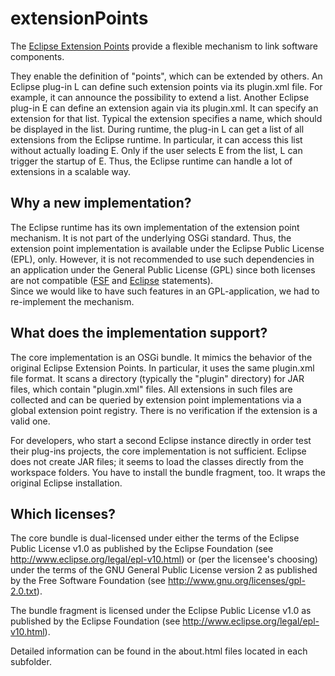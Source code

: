 extensionPoints
===============

The [Eclipse Extension Points](http://wiki.eclipse.org/FAQ_What_are_extensions_and_extension_points%3F) provide a flexible mechanism to link software components.

They enable the definition of "points", which can be extended by others.
An Eclipse plug-in L can define such extension points via its plugin.xml file.
For example, it can announce the possibility to extend a list.
Another Eclipse plug-in E can define an extension again via its plugin.xml.
It can specify an extension for that list.
Typical the extension specifies a name, which should be displayed in the list.
During runtime, the plug-in L can get a list of all extensions from the Eclipse runtime.
In particular, it can access this list without actually loading E.
Only if the user selects E from the list, L can trigger the startup of E.
Thus, the Eclipse runtime can handle a lot of extensions in a scalable way.

Why a new implementation?
-------------------------

The Eclipse runtime has its own implementation of the extension point mechanism.
It is not part of the underlying OSGi standard.
Thus, the extension point implementation is available under the Eclipse Public License (EPL), only.
However, it is not recommended to use such dependencies in an application under the General Public License (GPL) since both licenses are not compatible ([FSF](http://www.fsf.org/blogs/licensing/using-the-gpl-for-eclipse-plug-ins) and [Eclipse](http://mmilinkov.wordpress.com/2010/04/06/epl-gpl-commentary/) statements).   
Since we would like to have such features in an GPL-application, we had to re-implement the mechanism.

What does the implementation support?
-------------------------------------

The core implementation is an OSGi bundle.
It mimics the behavior of the original Eclipse Extension Points.
In particular, it uses the same plugin.xml file format.
It scans a directory (typically the "plugin" directory) for JAR files, which contain "plugin.xml" files.
All extensions in such files are collected and can be queried by extension point implementations via a global extension point registry.
There is no verification if the extension is a valid one.

For developers, who start a second Eclipse instance directly in order test their plug-ins projects, the core implementation is not sufficient.
Eclipse does not create JAR files; it seems to load the classes directly from the workspace folders.
You have to install the bundle fragment, too.
It wraps the original Eclipse installation. 


Which licenses?
---------------

The core bundle is dual-licensed under either the terms of the Eclipse Public License v1.0 as published by the Eclipse Foundation (see <a href="http://www.eclipse.org/legal/epl-v10.html">http://www.eclipse.org/legal/epl-v10.html</a>)
or (per the licensee's choosing)
under the terms of the GNU General Public License version 2 as published by the Free Software Foundation (see <a href=http://www.gnu.org/licenses/gpl-2.0.txt>http://www.gnu.org/licenses/gpl-2.0.txt</a>).

The bundle fragment is licensed under the Eclipse Public License v1.0 as published by the Eclipse Foundation (see <a href="http://www.eclipse.org/legal/epl-v10.html">http://www.eclipse.org/legal/epl-v10.html</a>).

Detailed information can be found in the about.html files located in each subfolder.
